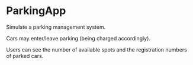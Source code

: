 # ParkingApp

Simulate a parking management system.

Cars may enter/leave parking (being charged accordingly).

Users can see the number of available spots and the registration numbers of parked cars.
